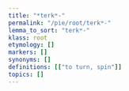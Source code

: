 ```yaml
---
title: "*terkʷ-"
permalink: "/pie/root/terkʷ-"
lemma_to_sort: "terkʷ-"
klass: root
etymology: []
markers: []
synonyms: []
definitions: [["to turn, spin"]]
topics: []
---
```

